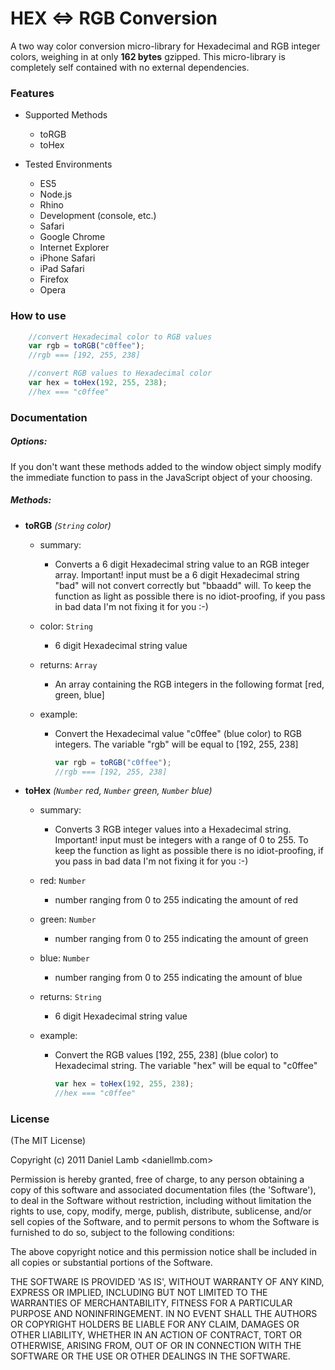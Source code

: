 HEX <=> RGB Conversion
=========

A two way color conversion micro-library for Hexadecimal and RGB integer colors, weighing in at only **162 bytes** gzipped. This micro-library is completely self contained with no external dependencies.

### Features

- Supported Methods
	- toRGB
	- toHex

- Tested Environments
	- ES5
	- Node.js
	- Rhino
	- Development (console, etc.) 
	- Safari
	- Google Chrome
	- Internet Explorer
	- iPhone Safari
	- iPad Safari
	- Firefox
	- Opera

### How to use

```javascript
	//convert Hexadecimal color to RGB values
	var rgb = toRGB("c0ffee");
	//rgb === [192, 255, 238]

	//convert RGB values to Hexadecimal color
	var hex = toHex(192, 255, 238);
	//hex === "c0ffee"
```

### Documentation 

##### Options:

If you don't want these methods added to the window object simply modify the immediate function to pass in the JavaScript object of your choosing.

##### Methods:

- **toRGB** *(`String` color)*

	- summary: 
		- Converts a 6 digit Hexadecimal string value to an RGB integer array. Important! input must be a 6 digit Hexadecimal string "bad" will not convert correctly but "bbaadd" will. To keep the function as light as possible there is no idiot-proofing, if you pass in bad data I'm not fixing it for you :-)
	
	- color: `String`
		- 6 digit Hexadecimal string value
	
	- returns: `Array`
		- An array containing the RGB integers in the following format [red, green, blue]
	
	- example:
		- Convert the Hexadecimal value "c0ffee" (blue color) to RGB integers. The variable "rgb" will be equal to [192, 255, 238]

		  ```javascript
		  var rgb = toRGB("c0ffee");
		  //rgb === [192, 255, 238]
		  ```

- **toHex** *(`Number` red, `Number` green, `Number` blue)*

	- summary:
        - Converts 3 RGB integer values into a Hexadecimal string.
        Important! input must be integers with a range of 0 to 255.
        To keep the function as light as possible there is no idiot-proofing,
        if you pass in bad data I'm not fixing it for you :-)

	- red: `Number`
		- number ranging from 0 to 255 indicating the amount of red

	- green: `Number`
		- number ranging from 0 to 255 indicating the amount of green

	- blue: `Number`
		- number ranging from 0 to 255 indicating the amount of blue

	- returns: `String`
		- 6 digit Hexadecimal string value

	- example:
		- Convert the RGB values [192, 255, 238]  (blue color) to Hexadecimal string. The variable "hex" will be equal to "c0ffee"

		  ```javascript
		  var hex = toHex(192, 255, 238);
		  //hex === "c0ffee"
		  ```

### License 

(The MIT License)

Copyright (c) 2011 Daniel Lamb <daniellmb.com>

Permission is hereby granted, free of charge, to any person obtaining
a copy of this software and associated documentation files (the
'Software'), to deal in the Software without restriction, including
without limitation the rights to use, copy, modify, merge, publish,
distribute, sublicense, and/or sell copies of the Software, and to
permit persons to whom the Software is furnished to do so, subject to
the following conditions:

The above copyright notice and this permission notice shall be
included in all copies or substantial portions of the Software.

THE SOFTWARE IS PROVIDED 'AS IS', WITHOUT WARRANTY OF ANY KIND,
EXPRESS OR IMPLIED, INCLUDING BUT NOT LIMITED TO THE WARRANTIES OF
MERCHANTABILITY, FITNESS FOR A PARTICULAR PURPOSE AND NONINFRINGEMENT.
IN NO EVENT SHALL THE AUTHORS OR COPYRIGHT HOLDERS BE LIABLE FOR ANY
CLAIM, DAMAGES OR OTHER LIABILITY, WHETHER IN AN ACTION OF CONTRACT,
TORT OR OTHERWISE, ARISING FROM, OUT OF OR IN CONNECTION WITH THE
SOFTWARE OR THE USE OR OTHER DEALINGS IN THE SOFTWARE.